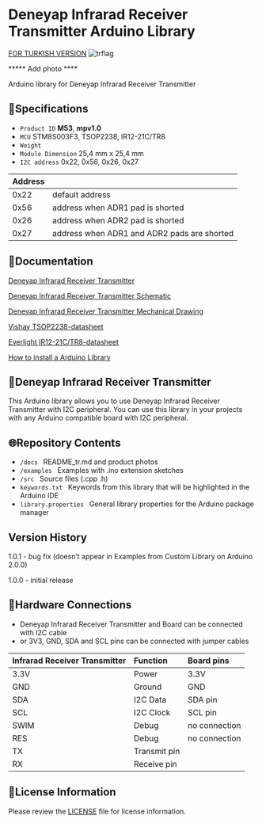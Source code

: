 # Deneyap Infrarad Receiver Transmitter Arduino Library
[FOR TURKISH VERSION](docs/README_tr.md) ![trflag](https://github.com/deneyapkart/deneyapkart-arduino-core/blob/master/docs/tr.png)

***** Add photo ****

Arduino library for Deneyap Infrarad Receiver Transmitter

## :mag_right:Specifications 
- `Product ID` **M53**, **mpv1.0**
- `MCU` STM8S003F3, TSOP2238, IR12-21C/TR8
- `Weight` 
- `Module Dimension` 25,4 mm x 25,4 mm
- `I2C address` 0x22, 0x56, 0x26, 0x27

| Address |  | 
| :---      | :---     |
| 0x22 | default address |
| 0x56 | address when ADR1 pad is shorted |
| 0x26 | address when ADR2 pad is shorted |
| 0x27 | address when ADR1 and ADR2 pads are shorted |

## :closed_book:Documentation
[Deneyap Infrarad Receiver Transmitter](https://docs.deneyapkart.org/en/content/contentDetail/deneyap-modul-deneyap-kzlotesi-alc-ve-verici-m53)

[Deneyap Infrarad Receiver Transmitter Schematic](https://cdn.deneyapkart.org/media/upload/userFormUpload/RCUEAfKv1djiBgGqmZ3aGDLyIjuitj8l.pdf)

[Deneyap Infrarad Receiver Transmitter Mechanical Drawing](https://cdn.deneyapkart.org/media/upload/userFormUpload/nkjtUEbPHdyuWbOrYQRJaQrbdgkd5l8Q.pdf)

[Vishay TSOP2238-datasheet](https://www.vishay.com/docs/82459/tsop48.pdf)

[Everlight IR12-21C/TR8-datasheet](https://eu.mouser.com/datasheet/2/143/EVER_S_A0007423485_1-2548612.pdf)

[How to install a Arduino Library](https://docs.arduino.cc/software/ide-v1/tutorials/installing-libraries)

## :pushpin:Deneyap Infrarad Receiver Transmitter
This Arduino library allows you to use Deneyap Infrarad Receiver Transmitter with I2C peripheral. You can use this library in your projects with any Arduino compatible board with I2C peripheral.

## :globe_with_meridians:Repository Contents
- `/docs ` README_tr.md and product photos
- `/examples ` Examples with .ino extension sketches
- `/src ` Source files (.cpp .h)
- `keywords.txt ` Keywords from this library that will be highlighted in the Arduino IDE
- `library.properties ` General library properties for the Arduino package manager

## Version History
1.0.1 - bug fix (doesn’t appear in Examples from Custom Library on Arduino 2.0.0)

1.0.0 - initial release

## :rocket:Hardware Connections
- Deneyap Infrarad Receiver Transmitter and Board can be connected with I2C cable
- or 3V3, GND, SDA and SCL pins can be connected with jumper cables

|Infrarad Receiver Transmitter| Function | Board pins | 
|:--- |   :---  | :---|
|3.3V | Power   |3.3V |      
|GND  | Ground  | GND | 
|SDA  | I2C Data  | SDA pin |
|SCL  | I2C Clock | SCL pin |
|SWIM | Debug | no connection |
|RES  | Debug | no connection |
|TX| Transmit pin | |
|RX|  Receive pin | |

## :bookmark_tabs:License Information
Please review the [LICENSE](https://github.com/deneyapkart/deneyap-kizilotesi-alici-verici-arduino-library/blob/master/LICENSE) file for license information.
